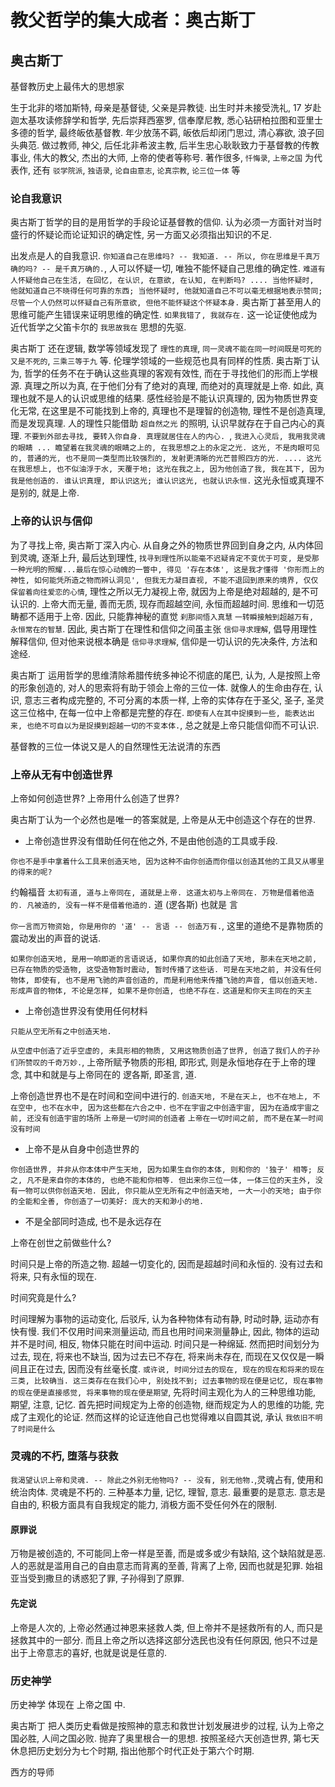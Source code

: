 # 教父哲学的集大成者：奥古斯丁

## 奥古斯丁

基督教历史上最伟大的思想家

生于北非的塔加斯特, 母亲是基督徒, 父亲是异教徒. 出生时并未接受洗礼, 17 岁赴迦太基攻读修辞学和哲学, 先后崇拜西塞罗, 信奉摩尼教, 悉心钻研柏拉图和亚里士多德的哲学, 最终皈依基督教. 年少放荡不羁, 皈依后却闭门思过, 清心寡欲, 浪子回头典范. 做过教师, 神父, 后任北非希波主教, 后半生忠心耿耿致力于基督教的传教事业, 伟大的教父, 杰出的大师, 上帝的使者等称号. 著作很多, `忏悔录`, `上帝之国` 为代表作, 还有 `驳学院派`, `独语录`, `论自由意志`, `论真宗教`, `论三位一体` 等

### 论自我意识

奥古斯丁哲学的目的是用哲学的手段论证基督教的信仰. 认为必须一方面针对当时盛行的怀疑论而论证知识的确定性, 另一方面又必须指出知识的不足.

出发点是人的自我意识. `你知道自己在思维吗? -- 我知道. -- 所以, 你在思维是千真万确的吗? -- 是千真万确的.`, 人可以怀疑一切, 唯独不能怀疑自己思维的确定性. `难道有人怀疑他自己在生活, 在回忆, 在认识, 在意欲, 在认知, 在判断吗? .... 当他怀疑时, 他就知道自己不晓得任何可靠的东西; 当他怀疑时, 他就知道自己不可以毫无根据地表示赞同; 尽管一个人仍然可以怀疑自己有所意欲, 但他不能怀疑这个怀疑本身.` 奥古斯丁甚至用人的思维可能产生错误来证明思维的确定性. `如果我错了, 我就存在.` 这一论证使他成为近代哲学之父笛卡尔的 `我思故我在` 思想的先驱.

奥古斯丁 还在逻辑, 数学等领域发现了 `理性的真理`, `同一灵魂不能在同一时间既是可死的又是不死的`, `三乘三等于九` 等. 伦理学领域的一些规范也具有同样的性质. 奥古斯丁认为, 哲学的任务不在于确认这些真理的客观有效性, 而在于寻找他们的形而上学根源. 真理之所以为真, 在于他们分有了绝对的真理, 而绝对的真理就是上帝. 如此, 真理也就不是人的认识或思维的结果. 感性经验是不能认识真理的, 因为物质世界变化无常, 在这里是不可能找到上帝的, 真理也不是理智的创造物, 理性不是创造真理, 而是发现真理. 人的理性只能借助 `超自然之光` 的照明, 认识早就存在于自己内心的真理. `不要到外部去寻找, 要转入你自身. 真理就居住在人的内心. `, `我进入心灵后, 我用我灵魂的眼睛 ... 瞻望着在我灵魂的眼睛之上的, 在我思想之上的永定之光. 这光, 不是肉眼可见的, 普通的光, 也不是同一类型而比较强烈的, 发射更清晰的光芒普照四方的光. .... 这光在我思想上, 也不似油浮于水, 天覆于地; 这光在我之上, 因为他创造了我, 我在其下, 因为我是他创造的. 谁认识真理, 即认识这光; 谁认识这光, 也就认识永恒.` 这光永恒或真理不是别的, 就是上帝.

### 上帝的认识与信仰

为了寻找上帝, 奥古斯丁深入内心. 从自身之外的物质世界回到自身之内, 从内体回到灵魂, 逐渐上升, 最后达到理性, `找寻到理性所以能毫不迟疑肯定不变优于可变, 是受那一种光明的照耀...最后在惊心动魄的一瞥中, 得见 '存在本体', 这是我才懂得 '你形而上的神性, 如何能凭所造之物而辨认洞见', 但我无力凝目直视, 不能不退回到原来的境界, 仅仅保留着向往爱恋的心情`, 理性之所以无力凝视上帝, 就因为上帝是绝对超越的, 是不可认识的. 上帝大而无量, 善而无质, 现存而超越空间, 永恒而超越时间. 思维和一切范畴都不适用于上帝. 因此, 只能靠神秘的直觉 `刹那间悟入真慧` `一转瞬接触到超越万有, 永恒常在的智慧`. 因此, 奥古斯丁在理性和信仰之间虽主张 `信仰寻求理解`, 倡导用理性解释信仰, 但对他来说根本确是 `信仰寻求理解`, 信仰是一切认识的先决条件, 方法和途经.

奥古斯丁 运用哲学的思维清除希腊传统多神论不彻底的尾巴, 认为, 人是按照上帝的形象创造的, 对人的思索将有助于领会上帝的三位一体. 就像人的生命由存在, 认识, 意志三者构成完整的, 不可分离的本质一样, 上帝的实体存在于圣父, 圣子, 圣灵这三位格中, 在每一位中上帝都是完整的存在. `即使有人在其中捉摸到一些, 能表达出来, 也绝不可自以为是捉摸到超越一切的不变本体.`, 总之就是上帝只能信仰而不可认识.

基督教的三位一体说又是人的自然理性无法说清的东西

### 上帝从无有中创造世界

上帝如何创造世界?
上帝用什么创造了世界?

奥古斯丁认为一个必然也是唯一的答案就是, 上帝是从无中创造这个存在的世界.

- 上帝创造世界没有借助任何在他之外, 不是由他创造的工具或手段.

`你也不是手中拿着什么工具来创造天地, 因为这种不由你创造而你借以创造其他的工具又从哪里的得来的呢?`

约翰福音 `太初有道, 道与上帝同在, 道就是上帝. 这道太初与上帝同在. 万物是借着他造的. 凡被造的, 没有一样不是借着他造的.` 道 (逻各斯) 也就是 言

`你一言而万物资始, 你是用你的 '道' -- 言语 -- 创造万有.`, 这里的道绝不是靠物质的震动发出的声音的说话. 

`如果你创造天地, 是用一响即逝的言语说话, 如果你真的如此创造了天地, 那未在天地之前, 已存在物质的受造物, 这受造物暂时震动, 暂时传播了这些话. 可是在天地之前, 并没有任何物体, 即使有, 也不是用飞驰的声音创造的, 而是利用他来传播飞驰的声音, 借以创造天地. 形成声音的物体, 不论是怎样, 如果不是你创造, 也绝不存在.` `这道是和你天主同在的天主`

- 上帝创造世界没有使用任何材料

`只能从空无所有之中创造天地.`

`从空虚中创造了近乎空虚的, 未具形相的物质, 又用这物质创造了世界, 创造了我们人的子孙们所赞叹的千奇万妙.`, 上帝所赋予物质的形相, 即形式, 则是永恒地存在于上帝的理念, 其中和就是与上帝同在的 逻各斯, 即圣言, 道.

上帝创造世界也不是在时间和空间中进行的. `创造天地, 不是在天上, 也不在地上, 不在空中, 也不在水中, 因为这些都在六合之中.` `也不在宇宙之中创造宇宙, 因为在造成宇宙之前, 还没有创造宇宙的场所` `上帝是一切时间的创造者` `上帝在一切时间之前, 而不是在某一时间没有时间`

- 上帝不是从自身中创造世界的

`你创造世界, 并非从你本体中产生天地, 因为如果生自你的本体, 则和你的 '独子' 相等; 反之, 凡不是来自你的本体的, 也绝不能和你相等. 但出来你三位一体, 一体三位的天主外, 没有一物可以供你创造天地. 因此, 你只能从空无所有之中创造天地, 一大一小的天地; 由于你的全能和全善, 你创造了一切美好: 庞大的天和渺小的地.`

- 不是全部同时造成, 也不是永远存在

上帝在创世之前做些什么?

时间只是上帝的所造之物. 超越一切变化的, 因而是超越时间和永恒的. 没有过去和将来, 只有永恒的现在.

时间究竟是什么?

时间理解为事物的运动变化, 后驳斥, 认为各种物体有动有静, 时动时静, 运动亦有快有慢. 我们不仅用时间来测量运动, 而且也用时间来测量静止, 因此, 物体的运动并不是时间, 相反, 物体只能在时间中运动. 时间只是一种绵延. 然而把时间划分为过去, 现在, 将来也不缺当, 因为过去已不存在, 将来尚未存在, 而现在又仅仅是一瞬间且正在过去, 因而没有丝毫长度. `或许说, 时间分过去的现在, 现在的现在和将来的现在三类, 比较确当. 这三类存在在我们心中, 别处找不到; 过去事物的现在便是记忆, 现在事物的现在便是直接感觉, 将来事物的现在便是期望`, 先将时间主观化为人的三种思维功能, 期望, 注意, 记忆. 首先把时间规定为上帝的创造物, 继而规定为人的思维的功能, 完成了主观化的论证. 然而这样的论证连他自己也觉得难以自圆其说, 承认 `我依旧不明了时间是什么`

### 灵魂的不朽, 堕落与获救

`我渴望认识上帝和灵魂. -- 除此之外别无他物吗? -- 没有, 别无他物.`,灵魂占有, 使用和统治肉体. 灵魂是不朽的. 三种基本力量, 记忆, 理智, 意志. 最重要的是意志. 意志是自由的, 积极方面具有自我规定的能力, 消极方面不受任何外在的限制.

#### 原罪说

万物是被创造的, 不可能同上帝一样是至善, 而是或多或少有缺陷, 这个缺陷就是恶. 人的恶就是滥用自己的自由意志而背离的至善, 背离了上帝, 因而也就是犯罪. 始祖亚当受到撒旦的诱惑犯了罪, 子孙得到了原罪.

#### 先定说

上帝是人次的, 上帝必然通过神恩来拯救人类, 但上帝并不是拯救所有的人, 而只是拯救其中的一部分. 而且上帝之所以选择这部分选民也没有任何原因, 他只不过是出于上帝意志的喜好, 也就是说是任意的.

### 历史神学

历史神学 体现在 上帝之国 中.

奥古斯丁 把人类历史看做是按照神的意志和救世计划发展进步的过程, 认为上帝之国必胜, 人间之国必败. 抛弃了奥里根合一的思想. 按照圣经六天创造世界, 第七天休息把历史划分为七个时期, 指出他那个时代正处于第六个时期.

西方的导师




